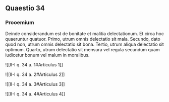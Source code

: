 ## Quaestio 34

### Prooemium

Deinde considerandum est de bonitate et malitia delectationum. Et circa hoc quaeruntur quatuor. Primo, utrum omnis delectatio sit mala. Secundo, dato quod non, utrum omnis delectatio sit bona. Tertio, utrum aliqua delectatio sit optimum. Quarto, utrum delectatio sit mensura vel regula secundum quam iudicetur bonum vel malum in moralibus.

![[II-I q. 34 a. 1#Articulus 1]]

![[II-I q. 34 a. 2#Articulus 2]]

![[II-I q. 34 a. 3#Articulus 3]]

![[II-I q. 34 a. 4#Articulus 4]]

